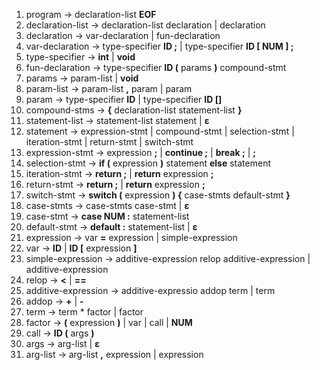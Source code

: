 1. program → declaration-list **EOF**
2. declaration-list → declaration-list declaration | declaration
3. declaration → var-declaration | fun-declaration
4. var-declaration → type-specifier **ID ;** | type-specifier **ID [ NUM ] ;**
5. type-specifier → **int** | **void**
6. fun-declaration → type-specifier **ID (** params **)** compound-stmt
7. params → param-list | **void**
8. param-list → param-list **,** param | param
9. param → type-specifier **ID** | type-specifier **ID []**
10. compound-stms → **{** declaration-list statement-list **}**
11. statement-list → statement-list statement | **ε**
12. statement → expression-stmt | compound-stmt | selection-stmt | iteration-stmt | return-stmt | switch-stmt
13. expression-stmt → expression **;** | **continue ;** | **break ;** | **;**
14. selection-stmt → **if (** expression **)** statement **else** statement
15. iteration-stmt → **return ;** | **return** expression **;**
16. return-stmt → **return ;** | **return** expression **;**
17. switch-stmt → **switch (** expression **) {** case-stmts default-stmt **}**
18. case-stmts → case-stmts case-stmt | **ε**
19. case-stmt → **case NUM :** statement-list
20. default-stmt → **default :** statement-list | **ε**
21. expression → var **=** expression | simple-expression
22. var → **ID** | **ID [** expression **]**
23. simple-expression → additive-expression relop additive-expression | additive-expression
24. relop → **<** | **==**
25. additive-expression → additive-expressio addop term | term
26. addop → **+** | **-**
27. term → term * factor | factor
28. factor → **(** expression **)** | var | call | **NUM**
29. call → **ID (** args **)**
30. args → arg-list | **ε**
31. arg-list → arg-list **,** expression | expression
